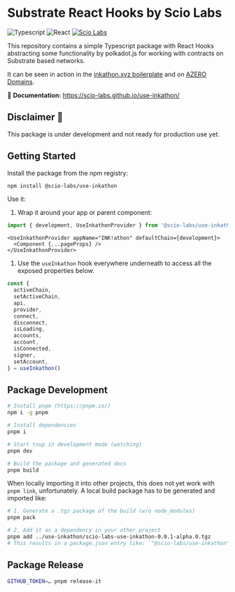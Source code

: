 # Substrate React Hooks by Scio Labs

![Typescript](https://img.shields.io/badge/Typescript-blue)
![React](https://img.shields.io/badge/React-red)
[![Scio Labs](https://img.shields.io/badge/Scio%20Labs-We%20are%20hiring-black)](https://scio.xyz)

This repository contains a simple Typescript package with React Hooks abstracting some functionality by polkadot.js for working with contracts on Substrate based networks.

It can be seen in action in the [inkathon.xyz boilerplate](https://inkathon.xyz) and on [AZERO Domains](https://azero.domains).

📃 **Documentation:** https://scio-labs.github.io/use-inkathon/

## Disclaimer 🚨

This package is under development and not ready for production use yet.

## Getting Started

Install the package from the npm registry:

```bash
npm install @scio-labs/use-inkathon
```

Use it:

1. Wrap it around your app or parent component:

```ts
import { development, UseInkathonProvider } from '@scio-labs/use-inkathon'
```

```tsx
<UseInkathonProvider appName="INK!athon" defaultChain={development}>
  <Component {...pageProps} />
</UseInkathonProvider>
```

1. Use the `useInkathon` hook everywhere underneath to access all the exposed properties below.

```ts
const {
  activeChain,
  setActiveChain,
  api,
  provider,
  connect,
  disconnect,
  isLoading,
  accounts,
  account,
  isConnected,
  signer,
  setAccount,
} = useInkathon()
```

## Package Development

```bash
# Install pnpm (https://pnpm.io/)
npm i -g pnpm

# Install dependencies
pnpm i

# Start tsup in development mode (watching)
pnpm dev

# Build the package and generated docs
pnpm build
```

When locally importing it into other projects, this does not yet work with `pnpm link`, unfortunately. A local build package has to be generated and imported like:

```bash
# 1. Generate a .tgz package of the build (w/o node_modules)
pnpm pack

# 2. Add it as a dependency in your other project
pnpm add ../use-inkathon/scio-labs-use-inkathon-0.0.1-alpha.0.tgz
# This results in a package.json entry like: `"@scio-labs/use-inkathon": "file:..//scio-labs-use-inkathon-0.0.1-alpha.0.tgz"`
```

## Package Release

```bash
GITHUB_TOKEN=… pnpm release-it
```
